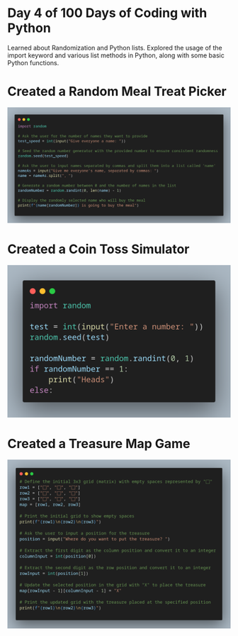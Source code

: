 # Day 4 of 100 Days of Coding with Python

Learned about Randomization and Python lists.
Explored the usage of the import keyword and various list methods in Python, along with some basic Python functions.

# Created a Random Meal Treat Picker 

![Alt text](image.png)

# Created a Coin Toss Simulator 

![Alt text](image-1.png)

# Created a Treasure Map Game

![Alt text](image-2.png)
